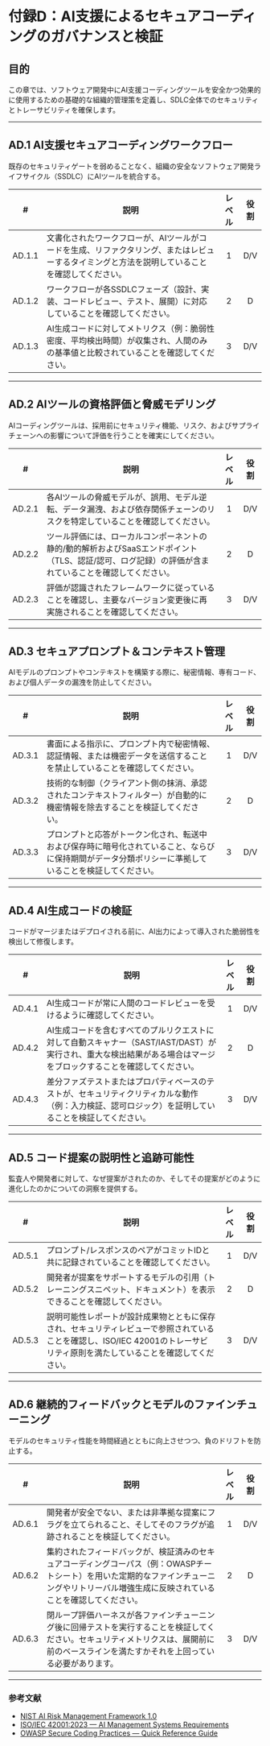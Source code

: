 # 付録D：AI支援によるセキュアコーディングのガバナンスと検証

## 目的

この章では、ソフトウェア開発中にAI支援コーディングツールを安全かつ効果的に使用するための基礎的な組織的管理策を定義し、SDLC全体でのセキュリティとトレーサビリティを確保します。

---

## AD.1 AI支援セキュアコーディングワークフロー

既存のセキュリティゲートを弱めることなく、組織の安全なソフトウェア開発ライフサイクル（SSDLC）にAIツールを統合する。

|   #    | 説明                                                                       | レベル | 役割  |
| :----: | ------------------------------------------------------------------------ | :-: | :-: |
| AD.1.1 | 文書化されたワークフローが、AIツールがコードを生成、リファクタリング、またはレビューするタイミングと方法を説明していることを確認してください。 |  1  | D/V |
| AD.1.2 | ワークフローが各SSDLCフェーズ（設計、実装、コードレビュー、テスト、展開）に対応していることを確認してください。               |  2  |  D  |
| AD.1.3 | AI生成コードに対してメトリクス（例：脆弱性密度、平均検出時間）が収集され、人間のみの基準値と比較されていることを確認してください。       |  3  | D/V |

---

## AD.2 AIツールの資格評価と脅威モデリング

AIコーディングツールは、採用前にセキュリティ機能、リスク、およびサプライチェーンへの影響について評価を行うことを確実にしてください。

|   #    | 説明                                                                              | レベル | 役割  |
| :----: | ------------------------------------------------------------------------------- | :-: | :-: |
| AD.2.1 | 各AIツールの脅威モデルが、誤用、モデル逆転、データ漏洩、および依存関係チェーンのリスクを特定していることを確認してください。                 |  1  | D/V |
| AD.2.2 | ツール評価には、ローカルコンポーネントの静的/動的解析およびSaaSエンドポイント（TLS、認証/認可、ログ記録）の評価が含まれていることを確認してください。 |  2  |  D  |
| AD.2.3 | 評価が認識されたフレームワークに従っていることを確認し、主要なバージョン変更後に再実施されることを確認してください。                      |  3  | D/V |

---

## AD.3 セキュアプロンプト＆コンテキスト管理

AIモデルのプロンプトやコンテキストを構築する際に、秘密情報、専有コード、および個人データの漏洩を防止してください。

|   #    | 説明                                                                          | レベル | 役割  |
| :----: | --------------------------------------------------------------------------- | :-: | :-: |
| AD.3.1 | 書面による指示に、プロンプト内で秘密情報、認証情報、または機密データを送信することを禁止していることを確認してください。                |  1  | D/V |
| AD.3.2 | 技術的な制御（クライアント側の抹消、承認されたコンテキストフィルター）が自動的に機密情報を除去することを検証してください。               |  2  |  D  |
| AD.3.3 | プロンプトと応答がトークン化され、転送中および保存時に暗号化されていること、ならびに保持期間がデータ分類ポリシーに準拠していることを検証してください。 |  3  | D/V |

---

## AD.4 AI生成コードの検証

コードがマージまたはデプロイされる前に、AI出力によって導入された脆弱性を検出して修復します。

|   #    | 説明                                                                                        | レベル | 役割  |
| :----: | ----------------------------------------------------------------------------------------- | :-: | :-: |
| AD.4.1 | AI生成コードが常に人間のコードレビューを受けるように確認してください。                                                      |  1  | D/V |
| AD.4.2 | AI生成コードを含むすべてのプルリクエストに対して自動スキャナー（SAST/IAST/DAST）が実行され、重大な検出結果がある場合はマージをブロックすることを確認してください。 |  2  |  D  |
| AD.4.3 | 差分ファズテストまたはプロパティベースのテストが、セキュリティクリティカルな動作（例：入力検証、認可ロジック）を証明していることを検証してください。                |  3  | D/V |

---

## AD.5 コード提案の説明性と追跡可能性

監査人や開発者に対して、なぜ提案がされたのか、そしてその提案がどのように進化したのかについての洞察を提供する。

|   #    | 説明                                                                                           | レベル | 役割  |
| :----: | -------------------------------------------------------------------------------------------- | :-: | :-: |
| AD.5.1 | プロンプト/レスポンスのペアがコミットIDと共に記録されていることを確認してください。                                                  |  1  | D/V |
| AD.5.2 | 開発者が提案をサポートするモデルの引用（トレーニングスニペット、ドキュメント）を表示できることを確認してください。                                    |  2  |  D  |
| AD.5.3 | 説明可能性レポートが設計成果物とともに保存され、セキュリティレビューで参照されていることを確認し、ISO/IEC 42001のトレーサビリティ原則を満たしていることを確認してください。 |  3  | D/V |

---

## AD.6 継続的フィードバックとモデルのファインチューニング

モデルのセキュリティ性能を時間経過とともに向上させつつ、負のドリフトを防止する。

|   #    | 説明                                                                                                | レベル | 役割  |
| :----: | ------------------------------------------------------------------------------------------------- | :-: | :-: |
| AD.6.1 | 開発者が安全でない、または非準拠な提案にフラグを立てられること、そしてそのフラグが追跡されることを検証してください。                                        |  1  | D/V |
| AD.6.2 | 集約されたフィードバックが、検証済みのセキュアコーディングコーパス（例：OWASPチートシート）を用いた定期的なファインチューニングやリトリーバル増強生成に反映されていることを確認してください。 |  2  |  D  |
| AD.6.3 | 閉ループ評価ハーネスが各ファインチューニング後に回帰テストを実行することを検証してください。セキュリティメトリクスは、展開前に前のベースラインを満たすかそれを上回っている必要があります。     |  3  | D/V |

---

### 参考文献

* [NIST AI Risk Management Framework 1.0](https://nvlpubs.nist.gov/nistpubs/ai/nist.ai.100-1.pdf)
* [ISO/IEC 42001:2023 — AI Management Systems Requirements](https://www.iso.org/standard/81230.html)
* [OWASP Secure Coding Practices — Quick Reference Guide](https://owasp.org/www-project-secure-coding-practices-quick-reference-guide/)

